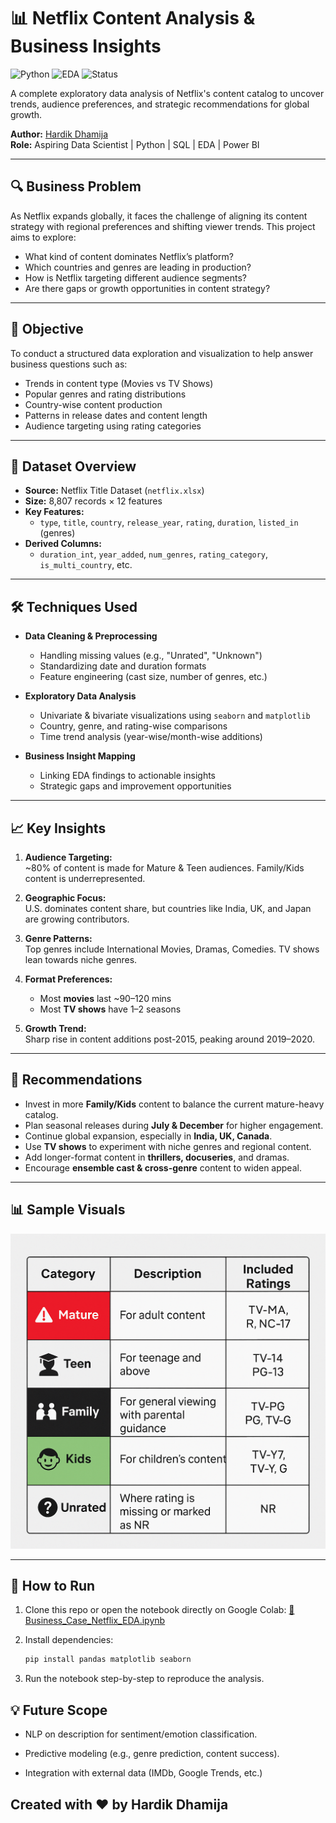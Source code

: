 # 📊 Netflix Content Analysis & Business Insights
![Python](https://img.shields.io/badge/Python-3.8+-blue?logo=python)
![EDA](https://img.shields.io/badge/EDA-Done-green)
![Status](https://img.shields.io/badge/Project-Completed-brightgreen)


A complete exploratory data analysis of Netflix's content catalog to uncover trends, audience preferences, and strategic recommendations for global growth.

**Author:** [Hardik Dhamija](https://www.linkedin.com/in/hardikdhamija)  
**Role:** Aspiring Data Scientist | Python | SQL | EDA | Power BI  

---

## 🔍 Business Problem

As Netflix expands globally, it faces the challenge of aligning its content strategy with regional preferences and shifting viewer trends. This project aims to explore:
- What kind of content dominates Netflix’s platform?
- Which countries and genres are leading in production?
- How is Netflix targeting different audience segments?
- Are there gaps or growth opportunities in content strategy?

---

## 🎯 Objective

To conduct a structured data exploration and visualization to help answer business questions such as:
- Trends in content type (Movies vs TV Shows)
- Popular genres and rating distributions
- Country-wise content production
- Patterns in release dates and content length
- Audience targeting using rating categories

---

## 🧾 Dataset Overview

- **Source:** Netflix Title Dataset (`netflix.xlsx`)
- **Size:** 8,807 records × 12 features
- **Key Features:**
  - `type`, `title`, `country`, `release_year`, `rating`, `duration`, `listed_in` (genres)
- **Derived Columns:**
  - `duration_int`, `year_added`, `num_genres`, `rating_category`, `is_multi_country`, etc.

---

## 🛠️ Techniques Used

- **Data Cleaning & Preprocessing**
  - Handling missing values (e.g., "Unrated", "Unknown")
  - Standardizing date and duration formats
  - Feature engineering (cast size, number of genres, etc.)

- **Exploratory Data Analysis**
  - Univariate & bivariate visualizations using `seaborn` and `matplotlib`
  - Country, genre, and rating-wise comparisons
  - Time trend analysis (year-wise/month-wise additions)

- **Business Insight Mapping**
  - Linking EDA findings to actionable insights
  - Strategic gaps and improvement opportunities

---

## 📈 Key Insights

1. **Audience Targeting:**  
   ~80% of content is made for Mature & Teen audiences. Family/Kids content is underrepresented.

2. **Geographic Focus:**  
   U.S. dominates content share, but countries like India, UK, and Japan are growing contributors.

3. **Genre Patterns:**  
   Top genres include International Movies, Dramas, Comedies. TV shows lean towards niche genres.

4. **Format Preferences:**  
   - Most **movies** last ~90–120 mins  
   - Most **TV shows** have 1–2 seasons

5. **Growth Trend:**  
   Sharp rise in content additions post-2015, peaking around 2019–2020.

---

## 📌 Recommendations

- Invest in more **Family/Kids** content to balance the current mature-heavy catalog.
- Plan seasonal releases during **July & December** for higher engagement.
- Continue global expansion, especially in **India, UK, Canada**.
- Use **TV shows** to experiment with niche genres and regional content.
- Add longer-format content in **thrillers, docuseries**, and dramas.
- Encourage **ensemble cast & cross-genre** content to widen appeal.

---

## 📊 Sample Visuals

<img src="https://raw.githubusercontent.com/hardikdhamija96/netflix-asset/main/content_rating.png" width="600">

---

## 🚀 How to Run

1. Clone this repo or open the notebook directly on Google Colab:
   [📎 Business_Case_Netflix_EDA.ipynb](https://colab.research.google.com/github/hardikdhamija96/netflix-asset/blob/main/Business_Case_Netflix_Data_Exploration_and_Visualization.ipynb)

2. Install dependencies:
   ```bash
   pip install pandas matplotlib seaborn
3. Run the notebook step-by-step to reproduce the analysis.

## 💡 Future Scope
- NLP on description for sentiment/emotion classification.

- Predictive modeling (e.g., genre prediction, content success).

- Integration with external data (IMDb, Google Trends, etc.)

## Created with ❤️ by Hardik Dhamija
